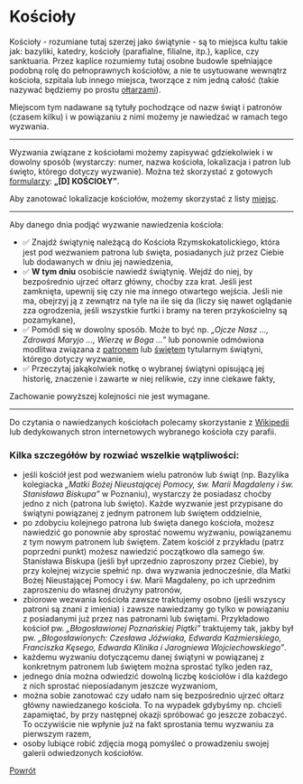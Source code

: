 # Kościoły
Kościoły - rozumiane tutaj szerzej jako świątynie - są to miejsca kultu takie jak: bazyliki, katedry, kościoły (parafialne, filialne, itp.), kaplice, czy sanktuaria. Przez kaplice rozumiemy tutaj osobne budowle spełniające podobną rolę do pełnoprawnych kościołów, a nie te usytuowane wewnątrz kościoła, szpitala lub innego miejsca, tworzące z nim jedną całość (takie nazywać będziemy po prostu [ołtarzami](oltarze.md)).

Miejscom tym nadawane są tytuły pochodzące od nazw świąt i patronów (czasem kilku) i w powiązaniu z nimi możemy je nawiedzać w ramach tego wyzwania.

---
Wyzwania związane z kościołami możemy zapisywać gdziekolwiek i w dowolny sposób (wystarczy: numer, nazwa kościoła, lokalizacja i patron lub święto, którego dotyczy wyzwanie). Można też skorzystać z gotowych [formularzy](wszystkie_materialy_do_pobrania.md): **„[D] KOŚCIOŁY”**.

Aby zanotować lokalizacje kościołów, możemy skorzystać z listy [miejsc](jak_zanotowac_miejsca.md).

---
Aby danego dnia podjąć wyzwanie nawiedzenia kościoła:
- ✅ Znajdź świątynię należącą do Kościoła Rzymskokatolickiego, która jest pod wezwaniem patrona lub święta, posiadanych już przez Ciebie lub dodawanych w dniu jej nawiedzenia,
- ✅ **W tym dniu** osobiście nawiedź świątynię. Wejdź do niej, by bezpośrednio ujrzeć ołtarz główny, choćby zza krat. Jeśli jest zamknięta, upewnij się czy nie ma innego otwartego wejścia. Jeśli nie ma, obejrzyj ją z zewnątrz na tyle na ile się da (liczy się nawet oglądanie zza ogrodzenia, jeśli wszystkie furtki i bramy na teren przykościelny są pozamykane),
- ✅ Pomódl się w dowolny sposób. Może to być np. _„Ojcze Nasz ..., Zdrowaś Maryjo ..., Wierzę w Boga ...”_ lub ponownie odmówiona modlitwa związana z [patronem](patroni.md) lub [świętem](swieta.md) tytularnym świątyni, którego dotyczy wyzwanie,
- ✅ Przeczytaj jakąkolwiek notkę o wybranej świątyni opisującą jej historię, znaczenie i zawarte w niej relikwie, czy inne ciekawe fakty,

Zachowanie powyższej kolejności nie jest wymagane.

---
Do czytania o nawiedzanych kościołach polecamy skorzystanie z [Wikipedii](https://pl.wikipedia.org) lub dedykowanych stron internetowych wybranego kościoła czy parafii.

### Kilka szczegółów by rozwiać wszelkie wątpliwości:
- jeśli kościół jest pod wezwaniem wielu patronów lub świąt (np. Bazylika kolegiacka _„Matki Bożej Nieustającej Pomocy, św. Marii Magdaleny i św. Stanisława Biskupa”_ w Poznaniu), wystarczy że posiadasz choćby jedno z nich (patrona lub święto). Każde wyzwanie jest przypisane do świątyni powiązanej z jednym patronem lub świętem oddzielnie,
- po zdobyciu kolejnego patrona lub święta danego kościoła, możesz nawiedzić go ponownie aby sprostać nowemu wyzwaniu, powiązanemu z tym nowym patronem lub świętem. Zatem kościół z przykładu (patrz poprzedni punkt) możesz nawiedzić początkowo dla samego św. Stanisława Biskupa (jeśli był uprzednio zaproszony przez Ciebie), by przy kolejnej wizycie spełnić np. dwa wyzwania jednocześnie, dla Matki Bożej Nieustającej Pomocy i św. Marii Magdaleny, po ich uprzednim zaproszeniu do własnej drużyny patronów,
- zbiorowe wezwania kościoła zawsze traktujemy osobno (jeśli wszyscy patroni są znani z imienia) i zawsze nawiedzamy go tylko w powiązaniu z posiadanymi już przez nas patronami lub świętami. Przykładowo kościoł pw. _„Błogosławionej Poznańskiej Piątki”_ traktujemy tak, jakby był pw. _„Błogosławionych: Czesława Jóźwiaka, Edwarda Kaźmierskiego, Franciszka Kęsego, Edwarda Klinika i Jarogniewa Wojciechowskiego”_.
- każdemu wyzwaniu dotyczącemu danej świątyni w powiązanej z konkretnym patronem lub świętem można sprostać tylko jeden raz,
- jednego dnia można odwiedzić dowolną liczbę kościołów i dla każdego z nich sprostać nieposiadanym jeszcze wyzwaniom,
- można sobie zanotować czy udało nam się bezpośrednio ujrzeć ołtarz główny nawiedzanego kościoła. To na wypadek gdybyśmy np. chcieli zapamiętać, by przy następnej okazji spróbować go jeszcze zobaczyć. To oczywiście nie wpłynie już na fakt sprostania temu wyzwaniu za pierwszym razem,
- osoby lubiące robić zdjęcia mogą pomyśleć o prowadzeniu swojej galerii odwiedzonych kościołów.

[Powrót](index.md)
